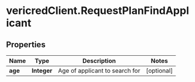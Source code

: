 # vericredClient.RequestPlanFindApplicant

## Properties
Name | Type | Description | Notes
------------ | ------------- | ------------- | -------------
**age** | **Integer** | Age of applicant to search for | [optional] 


